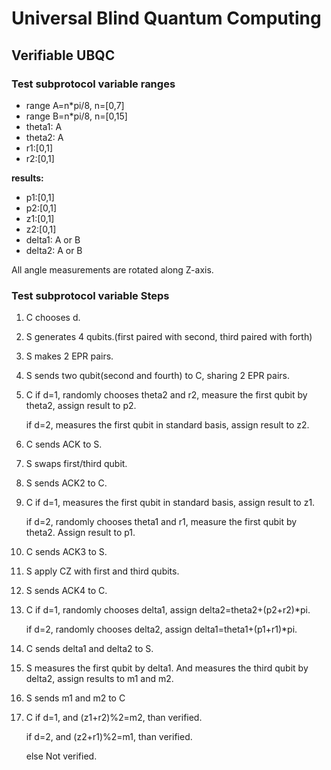 # Universal Blind Quantum Computing

## Verifiable UBQC


### Test subprotocol variable ranges
- range A=n*pi/8, n=[0,7]
- range B=n*pi/8, n=[0,15]
- theta1: A
- theta2: A
- r1:[0,1]
- r2:[0,1]

**results:**
- p1:[0,1]
- p2:[0,1]
- z1:[0,1]
- z2:[0,1]
- delta1: A or B
- delta2: A or B

All angle measurements are rotated along Z-axis.

### Test subprotocol variable Steps

 1. C chooses d.
 2. S generates 4 qubits.(first paired with second, third paired with forth)
 3. S makes 2 EPR pairs.
 4. S sends two qubit(second and fourth) to C, sharing 2 EPR pairs.
 5. C if d=1, randomly chooses theta2 and r2, measure the first qubit by theta2, assign result to p2.
 
      if d=2, measures the first qubit in standard basis, assign result to z2.
 6. C sends ACK to S.
 7. S swaps first/third qubit.
 8. S sends ACK2 to C.
 9. C if d=1, measures the first qubit in standard basis, assign result to z1.
 
      if d=2, randomly chooses theta1 and r1, measure the first qubit by theta2. Assign result to p1.
10. C sends ACK3 to S.
11. S apply CZ with first and third qubits.
12. S sends ACK4 to C.
13. C if d=1, randomly chooses delta1, assign delta2=theta2+(p2+r2)*pi.

      if d=2, randomly chooses delta2, assign delta1=theta1+(p1+r1)*pi.
14. C sends delta1 and delta2 to S.
15. S measures the first qubit by delta1. And measures the third qubit by delta2, assign results to m1 and m2.
16. S sends m1 and m2 to C
17. C if d=1, and (z1+r2)%2=m2, than verified.

      if d=2, and (z2+r1)%2=m1, than verified.
      
      else Not verified.
